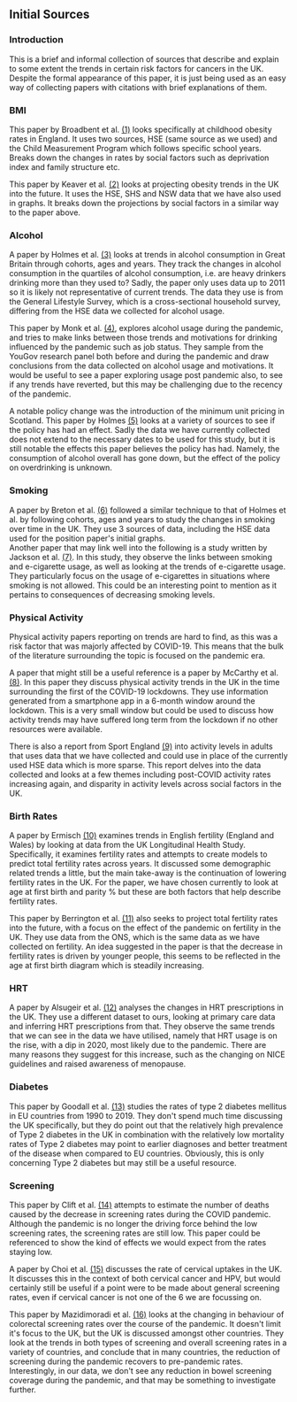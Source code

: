 ## Initial Sources

### Introduction
This is a brief and informal collection of sources that describe and explain to some extent the trends in certain risk factors for cancers in the UK. Despite the formal appearance of this paper, it is just being used as an easy way of collecting papers with citations with brief explanations of them.

### BMI
This paper by Broadbent et al. [(1)](https://www.ncbi.nlm.nih.gov/pmc/articles/PMC10894838/pdf/archdischild-2023-325844.pdf) looks specifically at childhood obesity rates in England. It uses two sources, HSE (same source as we used) and the Child Measurement Program which follows specific school years. Breaks down the changes in rates by social factors such as deprivation index and family structure etc.  
  
This paper by Keaver et al. [(2)](https://pubmed.ncbi.nlm.nih.gov/30855666/) looks at projecting obesity trends in the UK into the future. It uses the HSE, SHS and NSW data that we have also used in graphs. It breaks down the projections by social factors in a similar way to the paper above.  

### Alcohol
A paper by Holmes et al. [(3)](https://onlinelibrary.wiley.com/doi/epdf/10.1111/add.14754) looks at trends in alcohol consumption in Great Britain through cohorts, ages and years. They track the changes in alcohol consumption in the quartiles of alcohol consumption, i.e. are heavy drinkers drinking more than they used to? Sadly, the paper only uses data up to 2011 so it is likely not representative of current trends. The data they use is from the General Lifestyle Survey, which is a cross-sectional household survey, differing from the HSE data we collected for alcohol usage.  
  
This paper by Monk et al. [(4)](https://www.ncbi.nlm.nih.gov/pmc/articles/PMC10096461/pdf/pone.0283233.pdf), explores alcohol usage during the pandemic, and tries to make links between those trends and motivations for drinking influenced by the pandemic such as job status. They sample from the YouGov research panel both before and during the pandemic and draw conclusions from the data collected on alcohol usage and motivations. It would be useful to see a paper exploring usage post pandemic also, to see if any trends have reverted, but this may be challenging due to the recency of the pandemic.  
  
A notable policy change was the introduction of the minimum unit pricing in Scotland. This paper by Holmes [(5)](https://onlinelibrary.wiley.com/doi/epdf/10.1111/add.16185) looks at a variety of sources to see if the policy has had an effect. Sadly the data we have currently collected does not extend to the necessary dates to be used for this study, but it is still notable the effects this paper believes the policy has had. Namely, the consumption of alcohol overall has gone down, but the effect of the policy on overdrinking is unknown.

### Smoking
A paper by Breton et al. [(6)](https://onlinelibrary.wiley.com/doi/epdf/10.1111/add.15696) followed a similar technique to that of Holmes et al. by following cohorts, ages and years to study the changes in smoking over time in the UK. They use 3 sources of data, including the HSE data used for the position paper's initial graphs.  
Another paper that may link well into the following is a study written by Jackson et al. [(7)](https://www.ncbi.nlm.nih.gov/pmc/articles/PMC8496468/pdf/ntab119.pdf). In this study, they observe the links between smoking and e-cigarette usage, as well as looking at the trends of e-cigarette usage. They particularly focus on the usage of e-cigarettes in situations where smoking is not allowed. This could be an interesting point to mention as it pertains to consequences of decreasing smoking levels.

### Physical Activity
Physical activity papers reporting on trends are hard to find, as this was a risk factor that was majorly affected by COVID-19. This means that the bulk of the literature surrounding the topic is focused on the pandemic era.  
  
A paper that might still be a useful reference is a paper by McCarthy et al. [(8)](https://pubmed.ncbi.nlm.nih.gov/33347421/). In this paper they discuss physical activity trends in the UK in the time surrounding the first of the COVID-19 lockdowns. They use information generated from a smartphone app in a 6-month window around the lockdown. This is a very small window but could be used to discuss how activity trends may have suffered long term from the lockdown if no other resources were available.  
  
There is also a report from Sport England [(9)](https://sportengland-production-files.s3.eu-west-2.amazonaws.com/s3fs-public/2023-04/Active%20Lives%20Adult%20Survey%20November%202021-22%20Report.pdf?VersionId=ln4PN2X02DZ1LF18btgaj5KFHx0Mio9o) into activity levels in adults that uses data that we have collected and could use in place of the currently used HSE data which is more sparse. This report delves into the data collected and looks at a few themes including post-COVID activity rates increasing again, and disparity in activity levels across social factors in the UK.  

### Birth Rates
A paper by Ermisch [(10)](https://www.demographic-research.org/volumes/vol45/29/45-29.pdf) examines trends in English fertility (England and Wales) by looking at data from the UK Longitudinal Health Study. Specifically, it examines fertility rates and attempts to create models to predict total fertility rates across years. It discussed some demographic related trends a little, but the main take-away is the continuation of lowering fertility rates in the UK. For the paper, we have chosen currently to look at age at first birth and parity % but these are both factors that help describe fertility rates.  
  
This paper by Berrington et al. [(11)](https://onlinelibrary.wiley.com/doi/epdf/10.1002/psp.2546) also seeks to project total fertility rates into the future, with a focus on the effect of the pandemic on fertility in the UK. They use data from the ONS, which is the same data as we have collected on fertility. An idea suggested in the paper is that the decrease in fertility rates is driven by younger people, this seems to be reflected in the age at first birth diagram which is steadily increasing.  

### HRT
A paper by Alsugeir et al. [(12)](https://www.ncbi.nlm.nih.gov/pmc/articles/PMC9904798/pdf/bjgpopen-6-0126.pdf) analyses the changes in HRT prescriptions in the UK. They use a different dataset to ours, looking at primary care data and inferring HRT prescriptions from that. They observe the same trends that we can see in the data we have utilised, namely that HRT usage is on the rise, with a dip in 2020, most likely due to the pandemic. There are many reasons they suggest for this increase, such as the changing on NICE guidelines and raised awareness of menopause.  

### Diabetes
This paper by Goodall et al. [(13)](https://www.ncbi.nlm.nih.gov/pmc/articles/PMC8319179/pdf/41598_2021_Article_94807.pdf) studies the rates of type 2 diabetes mellitus in EU countries from 1990 to 2019. They don't spend much time discussing the UK specifically, but they do point out that the relatively high prevalence of Type 2 diabetes in the UK in combination with the relatively low mortality rates of Type 2 diabetes may point to earlier diagnoses and better treatment of the disease when compared to EU countries. Obviously, this is only concerning Type 2 diabetes but may still be a useful resource.  

### Screening
This paper by Clift et al. [(14)](https://www.nature.com/articles/s41416-022-01714-9) attempts to estimate the number of deaths caused by the decrease in screening rates during the COVID pandemic. Although the pandemic is no longer the driving force behind the low screening rates, the screening rates are still low. This paper could be referenced to show the kind of effects we would expect from the rates staying low.  
  
A paper by Choi et al. [(15)](https://www.mdpi.com/2076-0817/12/2/298) discusses the rate of cervical uptakes in the UK. It discusses this in the context of both cervical cancer and HPV, but would certainly still be useful if a point were to be made about general screening rates, even if cervical cancer is not one of the 6 we are focussing on.  
  
This paper by Mazidimoradi et al. [(16)](https://link.springer.com/article/10.1007/s12029-021-00679-x) looks at the changing in behaviour of colorectal screening rates over the course of the pandemic. It doesn't limit it's focus to the UK, but the UK is discussed amongst other countries. They look at the trends in both types of screening and overall screening rates in a variety of countries, and conclude that in many countries, the reduction of screening during the pandemic recovers to pre-pandemic rates. Interestingly, in our data, we don't see any reduction in bowel screening coverage during the pandemic, and that may be something to investigate further. 

